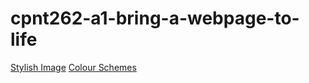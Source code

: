 # cpnt262-a1-bring-a-webpage-to-life

[Stylish Image](https://www.pexels.com/collections/stylish-7lxcbto/)
[Colour Schemes](https://coolors.co/b6a0a0-140303-eca48c-f4fffb-944545)